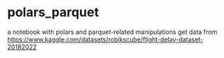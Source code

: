 # polars_parquet
a notebook with polars and parquet-related manipulations
get data from https://www.kaggle.com/datasets/robikscube/flight-delay-dataset-20182022
